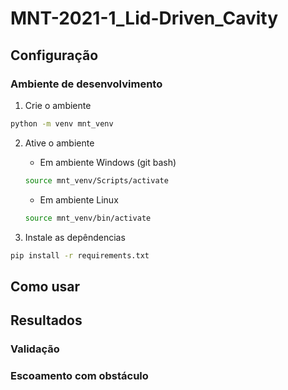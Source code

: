 # MNT-2021-1_Lid-Driven_Cavity

## Configuração

### Ambiente de desenvolvimento

1. Crie o ambiente

```bash
python -m venv mnt_venv
```
2. Ative o ambiente

    - Em ambiente Windows (git bash)
    ```bash
    source mnt_venv/Scripts/activate
    ```
    
    - Em ambiente Linux
    ```bash
    source mnt_venv/bin/activate
    ```

3.  Instale as depêndencias

```bash
pip install -r requirements.txt
```

## Como usar

## Resultados

### Validação

### Escoamento com obstáculo